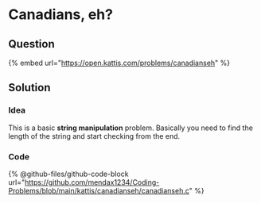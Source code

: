 # Canadians, eh?

## Question

{% embed url="https://open.kattis.com/problems/canadianseh" %}

## Solution

### Idea

This is a basic **string manipulation** problem. Basically you need to find the length of the string and start checking from the end.

### Code

{% @github-files/github-code-block url="https://github.com/mendax1234/Coding-Problems/blob/main/kattis/canadianseh/canadianseh.c" %}
